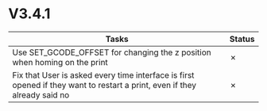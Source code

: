 # V3.4.1

| Tasks | Status |
| ----- | ------ |
| Use SET_GCODE_OFFSET for changing the z position when homing on the print | &cross; |
| Fix that User is asked every time interface is first opened if they want to restart a print, even if they already said no | &cross; |

